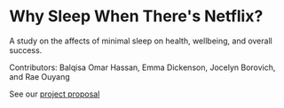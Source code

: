 # Why Sleep When There's Netflix?
A study on the affects of minimal sleep on health, wellbeing, and overall success.

Contributors: Balqisa Omar Hassan, Emma Dickenson, Jocelyn Borovich, and Rae Ouyang

See our [project proposal](https://github.com/emmad47-1764199/Info-201-Group-Project/wiki/Project-Proposal)

